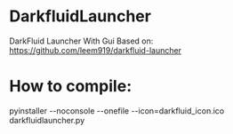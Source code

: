 # DarkfluidLauncher
DarkFluid Launcher With Gui Based on: https://github.com/leem919/darkfluid-launcher
# How to compile:
pyinstaller --noconsole --onefile --icon=darkfluid_icon.ico darkfluidlauncher.py
